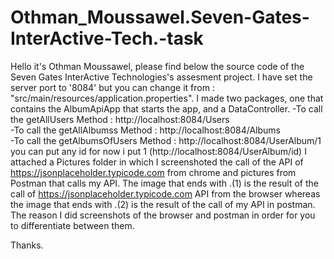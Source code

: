 # Othman_Moussawel.Seven-Gates-InterActive-Tech.-task

Hello it's Othman Moussawel, please find below the source code of the Seven Gates InterActive Technologies's assesment project.
I have set the server port to '8084' but you can change it from : "src/main/resources/application.properties".
I made two packages, one that contains the  AlbumApiApp that starts the app, and a DataController.
-To call the getAllUsers Method : http://localhost:8084/Users  
-To call the getAllAlbumss Method : http://localhost:8084/Albums  
-To call the getAlbumsOfUsers Method : http://localhost:8084/UserAlbum/1  you can put any id for now i put 1 (http://localhost:8084/UserAlbum/id)
I attached a Pictures folder in which I screenshoted the call of the API of https://jsonplaceholder.typicode.com  from chrome and pictures from Postman that calls my API.
The image that ends with .(1) is the result of the call of  https://jsonplaceholder.typicode.com API from the browser whereas the image that ends with .(2) is the result of the call of my API in postman. The reason I did screenshots of the browser and postman in order for you to differentiate between them.

Thanks.
